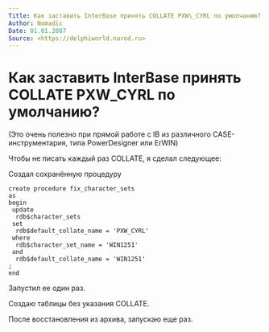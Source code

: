 ```yaml
---
Title: Как заставить InterBase принять COLLATE PXW\_CYRL по умолчанию?
Author: Nomadic
Date: 01.01.2007
Source: <https://delphiworld.narod.ru>
---
```



Как заставить InterBase принять COLLATE PXW\_CYRL по умолчанию?
===============================================================

(Это очень полезно при прямой работе с IB из различного
CASE-инструментария, типа PowerDesigner или ErWIN)

Чтобы не писать каждый раз COLLATE, я сделал следующее:

Создал сохранённую процедуру

    create procedure fix_character_sets
    as
    begin
     update
      rdb$character_sets
     set
      rdb$default_collate_name = 'PXW_CYRL'
     where
      rdb$character_set_name = 'WIN1251'
     and
      rdb$default_collate_name = 'WIN1251'
    ;
    end

Запустил ее один раз.

Создаю таблицы без указания COLLATE.

После восстановления из архива, запускаю еще раз.

